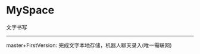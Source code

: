 # MySpace
文字书写

------------------------------------------
master+FirstVersion:
完成文字本地存储，机器人聊天录入(唯一需联网)

